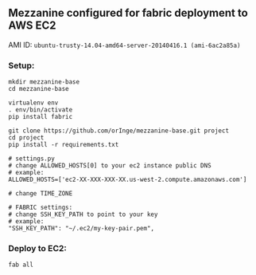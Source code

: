 
## Mezzanine configured for fabric deployment to AWS EC2 

AMI ID: `ubuntu-trusty-14.04-amd64-server-20140416.1 (ami-6ac2a85a)`

### Setup:

    mkdir mezzanine-base
    cd mezzanine-base

    virtualenv env
    . env/bin/activate
    pip install fabric 

    git clone https://github.com/orInge/mezzanine-base.git project
    cd project
    pip install -r requirements.txt

    # settings.py
    # change ALLOWED_HOSTS[0] to your ec2 instance public DNS
    # example:
    ALLOWED_HOSTS=['ec2-XX-XXX-XXX-XX.us-west-2.compute.amazonaws.com']

    # change TIME_ZONE

    # FABRIC settings:
    # change SSH_KEY_PATH to point to your key
    # example: 
    "SSH_KEY_PATH": "~/.ec2/my-key-pair.pem",


### Deploy to EC2:

    fab all
